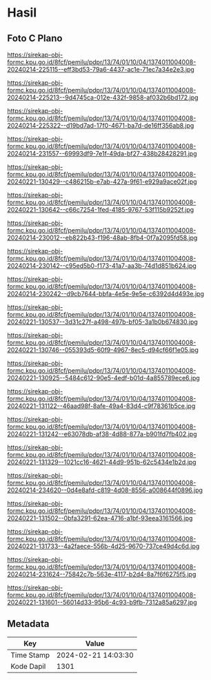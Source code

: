 # Hasil

## Foto C Plano

https://sirekap-obj-formc.kpu.go.id/8fcf/pemilu/pdpr/13/74/01/10/04/1374011004008-20240214-225115--eff3bd53-79a6-4437-ac1e-71ec7a34e2e3.jpg

https://sirekap-obj-formc.kpu.go.id/8fcf/pemilu/pdpr/13/74/01/10/04/1374011004008-20240214-225213--9d4745ca-012e-432f-9858-af032b6bd172.jpg

https://sirekap-obj-formc.kpu.go.id/8fcf/pemilu/pdpr/13/74/01/10/04/1374011004008-20240214-225322--d19bd7ad-17f0-4671-ba7d-de16ff356ab8.jpg

https://sirekap-obj-formc.kpu.go.id/8fcf/pemilu/pdpr/13/74/01/10/04/1374011004008-20240214-231557--69993df9-7e1f-49da-bf27-438b28428291.jpg

https://sirekap-obj-formc.kpu.go.id/8fcf/pemilu/pdpr/13/74/01/10/04/1374011004008-20240221-130429--c486215b-e7ab-427a-9f61-e929a9ace02f.jpg

https://sirekap-obj-formc.kpu.go.id/8fcf/pemilu/pdpr/13/74/01/10/04/1374011004008-20240221-130642--c66c7254-1fed-4185-9767-53f115b9252f.jpg

https://sirekap-obj-formc.kpu.go.id/8fcf/pemilu/pdpr/13/74/01/10/04/1374011004008-20240214-230012--eb822b43-f196-48ab-8fb4-0f7a2095fd58.jpg

https://sirekap-obj-formc.kpu.go.id/8fcf/pemilu/pdpr/13/74/01/10/04/1374011004008-20240214-230142--c95ed5b0-f173-41a7-aa3b-74d1d851b624.jpg

https://sirekap-obj-formc.kpu.go.id/8fcf/pemilu/pdpr/13/74/01/10/04/1374011004008-20240214-230242--d9cb7644-bbfa-4e5e-9e5e-c6392d4d493e.jpg

https://sirekap-obj-formc.kpu.go.id/8fcf/pemilu/pdpr/13/74/01/10/04/1374011004008-20240221-130537--3d31c27f-a498-497b-bf05-3a1b0b674830.jpg

https://sirekap-obj-formc.kpu.go.id/8fcf/pemilu/pdpr/13/74/01/10/04/1374011004008-20240221-130746--055393d5-60f9-4967-8ec5-d94cf66f1e05.jpg

https://sirekap-obj-formc.kpu.go.id/8fcf/pemilu/pdpr/13/74/01/10/04/1374011004008-20240221-130925--5484c612-90e5-4edf-b01d-4a855789ece6.jpg

https://sirekap-obj-formc.kpu.go.id/8fcf/pemilu/pdpr/13/74/01/10/04/1374011004008-20240221-131122--46aad98f-8afe-49a4-83d4-c9f78361b5ce.jpg

https://sirekap-obj-formc.kpu.go.id/8fcf/pemilu/pdpr/13/74/01/10/04/1374011004008-20240221-131242--e63078db-af38-4d88-877a-b901fd7fb402.jpg

https://sirekap-obj-formc.kpu.go.id/8fcf/pemilu/pdpr/13/74/01/10/04/1374011004008-20240221-131329--1021cc16-4621-44d9-951b-62c5434e1b2d.jpg

https://sirekap-obj-formc.kpu.go.id/8fcf/pemilu/pdpr/13/74/01/10/04/1374011004008-20240214-234620--0d4e8afd-c819-4d08-8556-a008644f0896.jpg

https://sirekap-obj-formc.kpu.go.id/8fcf/pemilu/pdpr/13/74/01/10/04/1374011004008-20240221-131502--0bfa3291-62ea-4716-a1bf-93eea3161566.jpg

https://sirekap-obj-formc.kpu.go.id/8fcf/pemilu/pdpr/13/74/01/10/04/1374011004008-20240221-131733--4a2faece-556b-4d25-9670-737ce49d4c6d.jpg

https://sirekap-obj-formc.kpu.go.id/8fcf/pemilu/pdpr/13/74/01/10/04/1374011004008-20240214-231624--75842c7b-563e-4117-b2d4-8a7f6f6275f5.jpg

https://sirekap-obj-formc.kpu.go.id/8fcf/pemilu/pdpr/13/74/01/10/04/1374011004008-20240221-131601--56014d33-95b6-4c93-b9fb-7312a85a6297.jpg


## Metadata

| Key        | Value               |
| ---------- | ------------------- |
| Time Stamp | 2024-02-21 14:03:30 |
| Kode Dapil | 1301                |



